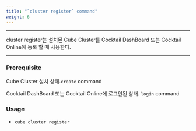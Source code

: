 ```yaml
---
title: "`cluster register` command"
weight: 6
---
```


---
cluster register는 설치된 Cube Cluster를 Cocktail DashBoard 또는 Cocktail Online에 등록 할 때 사용한다. 

---

### Prerequisite
Cube Cluster 설치 상태.`create` command 

Cocktail DashBoard 또는 Cocktail Online에 로그인된 상태. `login` command 

### Usage
* `cube cluster register`
